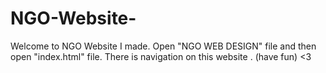 # NGO-Website-
Welcome to NGO Website I made. Open "NGO WEB DESIGN" file and then open "index.html" file. There is navigation on this website . (have fun) <3
